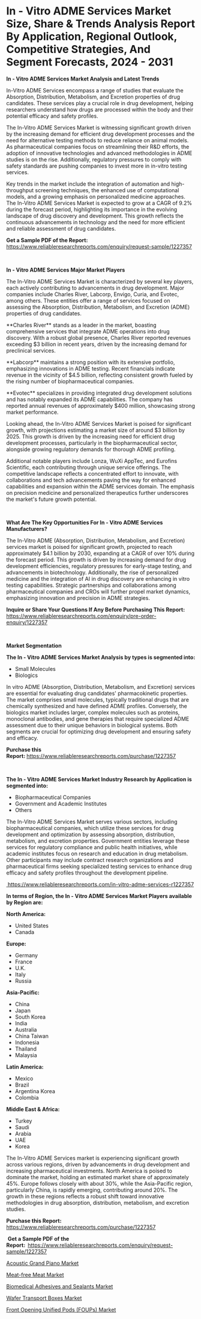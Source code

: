 <p><h1>In - Vitro ADME Services Market Size, Share & Trends Analysis Report By Application, Regional Outlook, Competitive Strategies, And Segment Forecasts, 2024 - 2031</h1></p><p><strong>In - Vitro ADME Services Market Analysis and Latest Trends</strong></p>
<p><p>In-Vitro ADME Services encompass a range of studies that evaluate the Absorption, Distribution, Metabolism, and Excretion properties of drug candidates. These services play a crucial role in drug development, helping researchers understand how drugs are processed within the body and their potential efficacy and safety profiles.</p><p>The In-Vitro ADME Services Market is witnessing significant growth driven by the increasing demand for efficient drug development processes and the need for alternative testing methods to reduce reliance on animal models. As pharmaceutical companies focus on streamlining their R&D efforts, the adoption of innovative technologies and advanced methodologies in ADME studies is on the rise. Additionally, regulatory pressures to comply with safety standards are pushing companies to invest more in in-vitro testing services.</p><p>Key trends in the market include the integration of automation and high-throughput screening techniques, the enhanced use of computational models, and a growing emphasis on personalized medicine approaches. The In-Vitro ADME Services Market is expected to grow at a CAGR of 9.2% during the forecast period, highlighting its importance in the evolving landscape of drug discovery and development. This growth reflects the continuous advancements in technology and the need for more efficient and reliable assessment of drug candidates.</p></p>
<p><strong>Get a Sample PDF of the Report:&nbsp;</strong> <a href="https://www.reliableresearchreports.com/enquiry/request-sample/1227357?utm_campaign=1731&utm_medium=2&utm_source=Github&utm_content=ia&utm_term=15102024&utm_id=in-vitro-adme-services">https://www.reliableresearchreports.com/enquiry/request-sample/1227357</a></p>
<p>&nbsp;</p>
<p><strong>In - Vitro ADME Services Major Market Players</strong></p>
<p><p>The In-Vitro ADME Services Market is characterized by several key players, each actively contributing to advancements in drug development. Major companies include Charles River, Labcorp, Envigo, Curia, and Evotec, among others. These entities offer a range of services focused on assessing the Absorption, Distribution, Metabolism, and Excretion (ADME) properties of drug candidates.</p><p>**Charles River** stands as a leader in the market, boasting comprehensive services that integrate ADME operations into drug discovery. With a robust global presence, Charles River reported revenues exceeding $3 billion in recent years, driven by the increasing demand for preclinical services.</p><p>**Labcorp** maintains a strong position with its extensive portfolio, emphasizing innovations in ADME testing. Recent financials indicate revenue in the vicinity of $4.5 billion, reflecting consistent growth fueled by the rising number of biopharmaceutical companies.</p><p>**Evotec** specializes in providing integrated drug development solutions and has notably expanded its ADME capabilities. The company has reported annual revenues of approximately $400 million, showcasing strong market performance.</p><p>Looking ahead, the In-Vitro ADME Services Market is poised for significant growth, with projections estimating a market size of around $3 billion by 2025. This growth is driven by the increasing need for efficient drug development processes, particularly in the biopharmaceutical sector, alongside growing regulatory demands for thorough ADME profiling.</p><p>Additional notable players include Lonza, WuXi AppTec, and Eurofins Scientific, each contributing through unique service offerings. The competitive landscape reflects a concentrated effort to innovate, with collaborations and tech advancements paving the way for enhanced capabilities and expansion within the ADME services domain. The emphasis on precision medicine and personalized therapeutics further underscores the market's future growth potential.</p></p>
<p>&nbsp;</p>
<p><strong>What Are The Key Opportunities For In - Vitro ADME Services Manufacturers?</strong></p>
<p><p>The In-Vitro ADME (Absorption, Distribution, Metabolism, and Excretion) services market is poised for significant growth, projected to reach approximately $4.1 billion by 2030, expanding at a CAGR of over 10% during the forecast period. This growth is driven by increasing demand for drug development efficiencies, regulatory pressures for early-stage testing, and advancements in biotechnology. Additionally, the rise of personalized medicine and the integration of AI in drug discovery are enhancing in vitro testing capabilities. Strategic partnerships and collaborations among pharmaceutical companies and CROs will further propel market dynamics, emphasizing innovation and precision in ADME strategies.</p></p>
<p><strong>Inquire or Share Your Questions If Any Before Purchasing This Report:</strong> <a href="https://www.reliableresearchreports.com/enquiry/pre-order-enquiry/1227357?utm_campaign=1731&utm_medium=2&utm_source=Github&utm_content=ia&utm_term=15102024&utm_id=in-vitro-adme-services">https://www.reliableresearchreports.com/enquiry/pre-order-enquiry/1227357</a></p>
<p>&nbsp;</p>
<p><strong>Market Segmentation</strong></p>
<p><strong>The In - Vitro ADME Services Market Analysis by types is segmented into:</strong></p>
<p><ul><li>Small Molecules</li><li>Biologics</li></ul></p>
<p><p>In vitro ADME (Absorption, Distribution, Metabolism, and Excretion) services are essential for evaluating drug candidates' pharmacokinetic properties. The market comprises small molecules, typically traditional drugs that are chemically synthesized and have defined ADME profiles. Conversely, the biologics market includes larger, complex molecules such as proteins, monoclonal antibodies, and gene therapies that require specialized ADME assessment due to their unique behaviors in biological systems. Both segments are crucial for optimizing drug development and ensuring safety and efficacy.</p></p>
<p><strong>Purchase this Report:&nbsp;</strong><a href="https://www.reliableresearchreports.com/purchase/1227357?utm_campaign=1731&utm_medium=2&utm_source=Github&utm_content=ia&utm_term=15102024&utm_id=in-vitro-adme-services">https://www.reliableresearchreports.com/purchase/1227357</a></p>
<p>&nbsp;</p>
<p><strong>The In - Vitro ADME Services Market Industry Research by Application is segmented into:</strong></p>
<p><ul><li>Biopharmaceutical Companies</li><li>Government and Academic Institutes</li><li>Others</li></ul></p>
<p><p>The In-Vitro ADME Services Market serves various sectors, including biopharmaceutical companies, which utilize these services for drug development and optimization by assessing absorption, distribution, metabolism, and excretion properties. Government entities leverage these services for regulatory compliance and public health initiatives, while academic institutes focus on research and education in drug metabolism. Other participants may include contract research organizations and pharmaceutical firms seeking specialized testing services to enhance drug efficacy and safety profiles throughout the development pipeline.</p></p>
<p><a href="https://www.reliableresearchreports.com/in-vitro-adme-services-r1227357?utm_campaign=1731&utm_medium=2&utm_source=Github&utm_content=ia&utm_term=15102024&utm_id=in-vitro-adme-services">&nbsp;https://www.reliableresearchreports.com/in-vitro-adme-services-r1227357</a></p>
<p><strong>In terms of Region, the In - Vitro ADME Services Market Players available by Region are:</strong></p>
<p>
    <p> <strong> North America: </strong>
        <ul>
            <li>United States</li>
            <li>Canada</li>
        </ul>
        </p> 
    <p> <strong> Europe: </strong>
        <ul>
            <li>Germany</li>
            <li>France</li>
            <li>U.K.</li>
            <li>Italy</li>
            <li>Russia</li>
        </ul>
        </p> 
    <p> <strong> Asia-Pacific: </strong>
        <ul>
            <li>China</li>
            <li>Japan</li>
            <li>South Korea</li>
            <li>India</li>
            <li>Australia</li>
            <li>China Taiwan</li>
            <li>Indonesia</li>
            <li>Thailand</li>
            <li>Malaysia</li>
        </ul>
        </p> 
    <p> <strong> Latin America: </strong>
        <ul>
            <li>Mexico</li>
            <li>Brazil</li>
            <li>Argentina Korea</li>
            <li>Colombia</li>
        </ul>
        </p> 
    <p> <strong> Middle East & Africa: </strong>
        <ul>
            <li>Turkey</li>
            <li>Saudi</li>
            <li>Arabia</li>
            <li>UAE</li>
            <li>Korea</li>
        </ul>
    </p>
    </p>
<p><p>The In-Vitro ADME Services market is experiencing significant growth across various regions, driven by advancements in drug development and increasing pharmaceutical investments. North America is poised to dominate the market, holding an estimated market share of approximately 45%. Europe follows closely with about 30%, while the Asia-Pacific region, particularly China, is rapidly emerging, contributing around 20%. The growth in these regions reflects a robust shift toward innovative methodologies in drug absorption, distribution, metabolism, and excretion studies.</p></p>
<p><strong>Purchase this Report: </strong><a href="https://www.reliableresearchreports.com/purchase/1227357?utm_campaign=1731&utm_medium=2&utm_source=Github&utm_content=ia&utm_term=15102024&utm_id=in-vitro-adme-services">https://www.reliableresearchreports.com/purchase/1227357</a></p>
<p>&nbsp;<strong>Get a Sample PDF of the Report:&nbsp;&nbsp;</strong><a href="https://www.reliableresearchreports.com/enquiry/request-sample/1227357?utm_campaign=1731&utm_medium=2&utm_source=Github&utm_content=ia&utm_term=15102024&utm_id=in-vitro-adme-services">https://www.reliableresearchreports.com/enquiry/request-sample/1227357</a></p>
<p><strong></strong></p>
<p><p><a href="https://www.linkedin.com/pulse/global-acoustic-grand-piano-market-focus-product-type-5000-below5000-1000010000-pcvtf?trk=public_post_embed_feed-article-content&utm_campaign=1731&utm_medium=2&utm_source=Github&utm_content=ia&utm_term=15102024&utm_id=in-vitro-adme-services">Acoustic Grand Piano Market</a></p><p><a href="https://www.linkedin.com/pulse/meat-free-meat-industry-sector-new-technologies-market-impact-nvrpf?trk=public_post_embed_feed-article-content&utm_campaign=1731&utm_medium=2&utm_source=Github&utm_content=ia&utm_term=15102024&utm_id=in-vitro-adme-services">Meat-free Meat Market</a></p><p><a href="https://www.linkedin.com/pulse/biomedical-adhesives-sealants-value-chain-analysis-from-raw-materials-w1lwf?trk=public_post_embed_feed-article-content&utm_campaign=1731&utm_medium=2&utm_source=Github&utm_content=ia&utm_term=15102024&utm_id=in-vitro-adme-services">Biomedical Adhesives and Sealants Market</a></p><p><a href="https://www.linkedin.com/pulse/wafer-transport-boxes-market-trends-focusing-insight-forecast-szvqf?trk=public_post_embed_feed-article-content&utm_campaign=1731&utm_medium=2&utm_source=Github&utm_content=ia&utm_term=15102024&utm_id=in-vitro-adme-services">Wafer Transport Boxes Market</a></p><p><a href="https://www.linkedin.com/pulse/navigating-front-opening-unified-pods-foups-market-expert-analysis-v8v8f?trk=public_post_embed_feed-article-content&utm_campaign=1731&utm_medium=2&utm_source=Github&utm_content=ia&utm_term=15102024&utm_id=in-vitro-adme-services">Front Opening Unified Pods (FOUPs) Market</a></p></p>